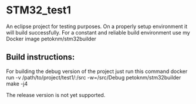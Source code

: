 # STM32_test1

An eclipse project for testing purposes. On a properly setup environment it will build successfully.
For a constant and reliable build environment use my Docker image petoknm/stm32builder

Build instructions:
-------------------

For building the debug version of the project just run this command
docker run -v /path/to/project/test1/:/src -w=/src/Debug petoknm/stm32builder make -j4

The release version is not yet supported.
